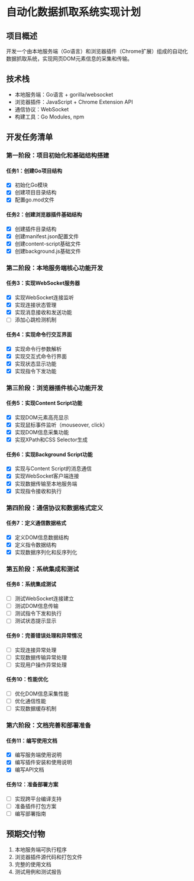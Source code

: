 # 自动化数据抓取系统实现计划

## 项目概述
开发一个由本地服务端（Go语言）和浏览器插件（Chrome扩展）组成的自动化数据抓取系统，实现网页DOM元素信息的采集和传输。

## 技术栈
- 本地服务端：Go语言 + gorilla/websocket
- 浏览器插件：JavaScript + Chrome Extension API
- 通信协议：WebSocket
- 构建工具：Go Modules, npm

## 开发任务清单

### 第一阶段：项目初始化和基础结构搭建

#### 任务1：创建Go项目结构
- [x] 初始化Go模块
- [x] 创建项目目录结构
- [x] 配置go.mod文件

#### 任务2：创建浏览器插件基础结构
- [x] 创建插件目录结构
- [x] 创建manifest.json配置文件
- [x] 创建content-script基础文件
- [x] 创建background.js基础文件

### 第二阶段：本地服务端核心功能开发

#### 任务3：实现WebSocket服务器
- [x] 实现WebSocket连接监听
- [x] 实现连接状态管理
- [x] 实现消息接收和发送功能
- [ ] 添加心跳检测机制

#### 任务4：实现命令行交互界面
- [x] 实现命令行参数解析
- [x] 实现交互式命令行界面
- [x] 实现状态显示功能
- [x] 实现指令下发功能

### 第三阶段：浏览器插件核心功能开发

#### 任务5：实现Content Script功能
- [x] 实现DOM元素高亮显示
- [x] 实现鼠标事件监听（mouseover, click）
- [x] 实现DOM信息采集功能
- [x] 实现XPath和CSS Selector生成

#### 任务6：实现Background Script功能
- [x] 实现与Content Script的消息通信
- [x] 实现WebSocket客户端连接
- [x] 实现数据传输至本地服务端
- [x] 实现指令接收和执行

### 第四阶段：通信协议和数据格式定义

#### 任务7：定义通信数据格式
- [x] 定义DOM信息数据结构
- [x] 定义指令数据结构
- [x] 实现数据序列化和反序列化

### 第五阶段：系统集成和测试

#### 任务8：系统集成测试
- [ ] 测试WebSocket连接建立
- [ ] 测试DOM信息传输
- [ ] 测试指令下发和执行
- [ ] 测试状态提示显示

#### 任务9：完善错误处理和异常情况
- [ ] 实现连接异常处理
- [ ] 实现数据传输异常处理
- [ ] 实现用户操作异常处理

#### 任务10：性能优化
- [ ] 优化DOM信息采集性能
- [ ] 优化通信性能
- [ ] 实现数据缓存机制

### 第六阶段：文档完善和部署准备

#### 任务11：编写使用文档
- [x] 编写服务端使用说明
- [x] 编写插件安装和使用说明
- [x] 编写API文档

#### 任务12：准备部署方案
- [ ] 实现跨平台编译支持
- [ ] 准备插件打包方案
- [ ] 编写部署指南

## 预期交付物
1. 本地服务端可执行程序
2. 浏览器插件源代码和打包文件
3. 完整的使用文档
4. 测试用例和测试报告